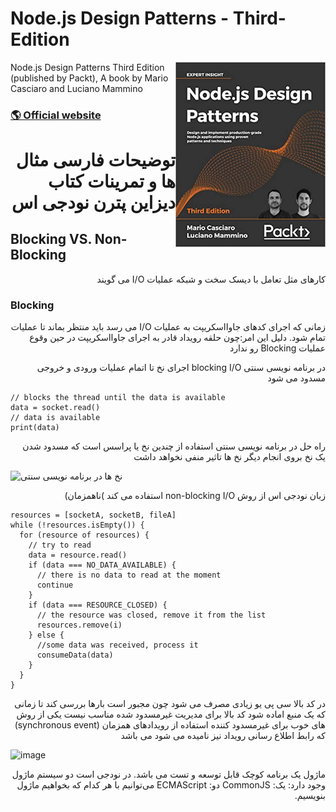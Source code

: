 # Node.js Design Patterns - Third-Edition

<a href="https://www.nodejsdesignpatterns.com"><img width="240" align="right" src="https://github.com/lmammino/lmammino/blob/master/nodejsdp.jpg?raw=true"></a>

Node.js Design Patterns Third Edition (published by Packt), A book by Mario Casciaro and Luciano Mammino

### [🌎 Official website](https://www.nodejsdesignpatterns.com)

# <p dir="rtl" align="right">توضیحات فارسی مثال ها و تمرینات کتاب دیزاین پترن نودجی اس</p>

## Blocking VS. Non-Blocking

<p dir="rtl" align="right">
 کارهای مثل تعامل با دیسک سخت و شبکه عملیات I/O می گویند
</p>

### Blocking

<p dir="rtl" align="right">
  زمانی که اجرای کدهای جاوااسکریپت به عملیات I/O می رسد باید منتظر بماند تا عملیات تمام شود. دلیل این امر:‌چون حلقه رویداد قادر به اجرای جاوااسکریپت در حین وقوع عملیات Blocking رو ندارد
</p>



<p dir="rtl" align="right">در برنامه نویسی سنتی blocking I/O اجرای نخ تا اتمام عملیات ورودی و خروجی مسدود می شود</p>

```
// blocks the thread until the data is available
data = socket.read()
// data is available
print(data)
```


<p dir="rtl" align="right">راه حل در برنامه نویسی سنتی استفاده از چندین نخ یا پراسس است که مسدود شدن یک نخ بروی انجام دیگر نخ ها تاثیر منفی نخواهد داشت</p>


![نخ ها در برنامه نویسی سنتی](https://user-images.githubusercontent.com/45192069/132132127-7eb646b3-36b0-453b-bfd0-97a4f02806b5.png)

<p dir="rtl" align="right">زبان نودجی اس از روش non-blocking I/O استفاده می کند )ناهمزمان) </p>

```
resources = [socketA, socketB, fileA]
while (!resources.isEmpty()) {
  for (resource of resources) {
    // try to read
    data = resource.read()
    if (data === NO_DATA_AVAILABLE) {
      // there is no data to read at the moment
      continue
    }
    if (data === RESOURCE_CLOSED) {
      // the resource was closed, remove it from the list
      resources.remove(i)
    } else {
      //some data was received, process it
      consumeData(data)
    }
  }
}
```

<p dir="rtl" align="right">در کد بالا سی پی یو زیادی مصرف می شود چون مجبور است بارها بررسی کند تا زمانی که یک منبع اماده شود کد بالا برای مدیریت غیرمسدود شده مناسب نیست یکی از روش های خوب برای غیرمسدود کننده استفاده از رویدادهای همزمان (synchronous event) که رابط اطلاع رسانی رویداد نیز نامیده می شود می باشد</p>


![image](https://user-images.githubusercontent.com/45192069/132132474-b67e4988-07bc-43e6-9c3e-da65e047ecec.png)


<p dir="rtl" align="right">
  ماژول یک برنامه کوچک قابل توسعه و تست می باشد. 
در نودجی است دو سیستم ماژول وجود دارد: یک:  CommonJS دو:  ECMAScript 
می‌توانیم با هر کدام که بخواهیم ماژول بنویسیم. 
  </p>
